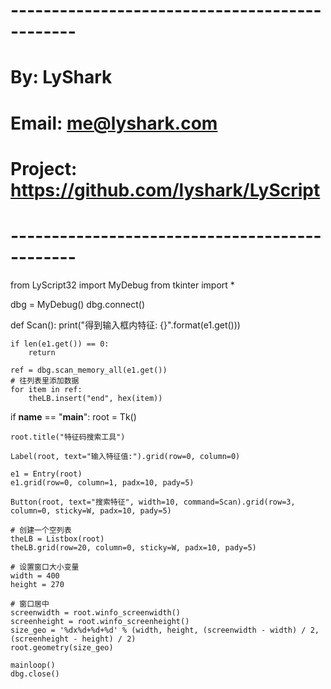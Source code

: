 # ----------------------------------------------
# By: LyShark
# Email: me@lyshark.com
# Project: https://github.com/lyshark/LyScript
# ----------------------------------------------

from LyScript32 import MyDebug
from tkinter import *

dbg = MyDebug()
dbg.connect()

def Scan():
    print("得到输入框内特征: {}".format(e1.get()))

    if len(e1.get()) == 0:
        return

    ref = dbg.scan_memory_all(e1.get())
    # 往列表里添加数据
    for item in ref:
        theLB.insert("end", hex(item))

if __name__ == "__main__":
    root = Tk()

    root.title("特征码搜索工具")

    Label(root, text="输入特征值:").grid(row=0, column=0)

    e1 = Entry(root)
    e1.grid(row=0, column=1, padx=10, pady=5)

    Button(root, text="搜索特征", width=10, command=Scan).grid(row=3, column=0, sticky=W, padx=10, pady=5)

    # 创建一个空列表
    theLB = Listbox(root)
    theLB.grid(row=20, column=0, sticky=W, padx=10, pady=5)

    # 设置窗口大小变量
    width = 400
    height = 270

    # 窗口居中
    screenwidth = root.winfo_screenwidth()
    screenheight = root.winfo_screenheight()
    size_geo = '%dx%d+%d+%d' % (width, height, (screenwidth - width) / 2, (screenheight - height) / 2)
    root.geometry(size_geo)

    mainloop()
    dbg.close()
